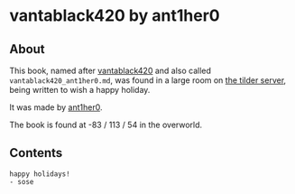 # vantablack420 by ant1her0

## About
This book, named after [vantablack420](https://namemc.com/profile/vantablack420.1) and also called `vantablack420_ant1her0.md`, was found in a large room on [the tilder server](https://mc.tildeverse.org), being written to wish a happy holiday.

It was made by [ant1her0](https://namemc.com/profile/ant1her0.1).

The book is found at -83 / 113 / 54 in the overworld.

## Contents
```
happy holidays!
- sose
```